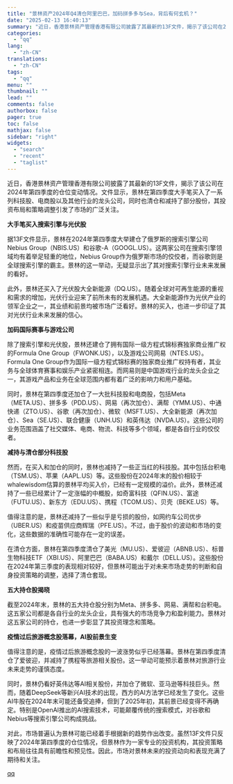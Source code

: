 ```yaml
---
title: "景林资产2024年Q4清仓阿里巴巴，加码拼多多与Sea，背后有何玄机？"
date: "2025-02-13 16:40:13"
summary: "近日，香港景林资产管理香港有限公司披露了其最新的13F文件，揭示了该公司在2024年第四季度的仓位变..."
categories:
  - "qq"
lang:
  - "zh-CN"
translations:
  - "zh-CN"
tags:
  - "qq"
menu: ""
thumbnail: ""
lead: ""
comments: false
authorbox: false
pager: true
toc: false
mathjax: false
sidebar: "right"
widgets:
  - "search"
  - "recent"
  - "taglist"
---
```


近日，香港景林资产管理香港有限公司披露了其最新的13F文件，揭示了该公司在2024年第四季度的仓位变动情况。文件显示，景林在第四季度大手笔买入了一系列科技股、电商股以及其他行业的龙头公司，同时也清仓和减持了部分股份，其投资布局和策略调整引发了市场的广泛关注。

**大手笔买入搜索引擎与光伏股**

据13F文件显示，景林在2024年第四季度大举建仓了俄罗斯的搜索引擎公司Nebius Group（NBIS.US）和谷歌-A（GOOGL.US）。这两家公司在搜索引擎领域均有着举足轻重的地位，Nebius Group作为俄罗斯市场的佼佼者，而谷歌则是全球搜索引擎的霸主。景林的这一举动，无疑显示出了其对搜索引擎行业未来发展的看好。

此外，景林还买入了光伏股大全新能源（DQ.US）。随着全球对可再生能源的重视和需求的增加，光伏行业迎来了前所未有的发展机遇。大全新能源作为光伏产业的领军企业之一，其业绩和前景均被市场广泛看好。景林的买入，也进一步印证了其对光伏行业未来发展的信心。

**加码国际赛事与游戏公司**

除了搜索引擎和光伏股，景林还建仓了拥有国际一级方程式锦标赛独家商业推广权的Formula One Group（FWONK.US），以及游戏公司网易（NTES.US）。Formula One Group作为国际一级方程式锦标赛的独家商业推广权持有者，其业务与全球体育赛事和娱乐产业紧密相连。而网易则是中国游戏行业的龙头企业之一，其游戏产品和业务在全球范围内都有着广泛的影响力和用户基础。

同时，景林在第四季度还加仓了一大批科技股和电商股，包括Meta（META.US）、拼多多（PDD.US）、网易（再次加仓）、满帮（YMM.US）、中通快递（ZTO.US）、谷歌（再次加仓）、微软（MSFT.US）、大全新能源（再次加仓）、Sea（SE.US）、联合健康（UNH.US）和英伟达（NVDA.US）。这些公司的业务范围涵盖了社交媒体、电商、物流、科技等多个领域，都是各自行业的佼佼者。

**减持与清仓部分科技股**

然而，在买入和加仓的同时，景林也减持了一些正当红的科技股。其中包括台积电（TSM.US）、苹果（AAPL.US）等。这些股份在2024年末的股价相较于whalewisdom估算的景林平均买入价，已经有一定规模的溢价。此外，景林还减持了一些已经累计了一定涨幅的中概股，如奇富科技（QFIN.US）、富途（FUTU.US）、新东方（EDU.US）、携程（TCOM.US）、贝壳（BEKE.US）等。

值得注意的是，景林还减持了一些似乎是亏损的股份，如网约车公司优步（UBER.US）和疫苗供应商辉瑞（PFE.US）。不过，由于股价的波动和市场的变化，这些数据的准确性可能存在一定的误差。

在清仓方面，景林在第四季度清仓了美光（MU.US）、爱彼迎（ABNB.US）、标普生物科技ETF（XBI.US）、阿里巴巴（BABA.US）和戴尔（DELL.US）。这些股份在2024年第三季度的表现相对较好，但景林可能出于对未来市场走势的判断和自身投资策略的调整，选择了清仓套现。

**五大持仓股揭晓**

截至2024年末，景林的五大持仓股分别为Meta、拼多多、网易、满帮和台积电。这五家公司都是各自行业的龙头企业，具有强大的市场竞争力和盈利能力。景林对这五家公司的持仓，也进一步彰显了其投资理念和策略。

**疫情过后旅游概念股落幕，AI股前景生变**

值得注意的是，疫情过后旅游概念股的一波涨势似乎已经落幕。景林在第四季度清仓了爱彼迎，并减持了携程等旅游相关股份。这一举动可能预示着景林对旅游行业未来走势的谨慎态度。

同时，景林仍看好英伟达等AI相关股份，并加仓了微软、亚马逊等科技巨头。然而，随着DeepSeek等新兴AI技术的出现，西方的AI方法学已经发生了变化。这些AI牛股在2024年末可能还备受追捧，但到了2025年初，其前景已经变得不再确定。特别是OpenAI推出的AI搜索技术，可能颠覆传统的搜索模式，对谷歌和Nebius等搜索引擎公司构成挑战。

对此，市场普遍认为景林可能已经着手根据新的趋势作出改变。虽然13F文件只反映了2024年第四季度的仓位情况，但景林作为一家专业的投资机构，其投资策略和布局往往具有前瞻性和预见性。因此，市场对景林未来的投资动向和表现充满了期待和关注。

[qq](https://new.qq.com/rain/a/20250213A05YN700)
